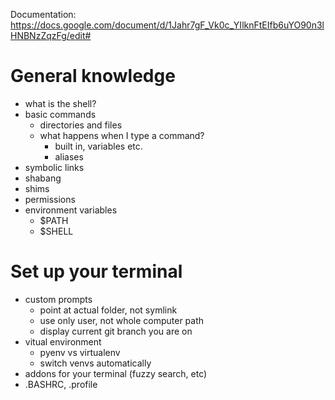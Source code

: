 
Documentation:
https://docs.google.com/document/d/1Jahr7gF_Vk0c_YIlknFtEIfb6uYO90n3lHNBNzZqzFg/edit# 


# General knowledge
 - what is the shell?
 - basic commands
   - directories and files
   - what happens when I type a command?
     - built in, variables etc. 
     - aliases
- symbolic links
- shabang
- shims
- permissions
- environment variables
  - $PATH
  - $SHELL
  

# Set up your terminal
  - custom prompts
    - point at actual folder, not symlink
    - use only user, not whole computer path
    - display current git branch you are on
  - vitual environment
    - pyenv vs virtualenv
    - switch venvs automatically
  - addons for your terminal (fuzzy search, etc)
  - .BASHRC, .profile
  
